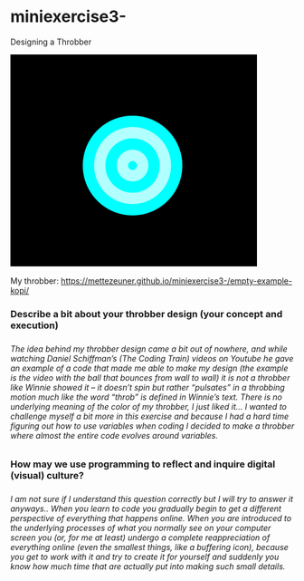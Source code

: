 # miniexercise3-
Designing a Throbber

![ScreenShot](https://github.com/MetteZeuner/miniexercise3-/blob/gh-pages/Throbber.png)

My throbber:  <https://mettezeuner.github.io/miniexercise3-/empty-example-kopi/> 

<h3>Describe a bit about your throbber design (your concept and execution)<h3> 

<h6>The idea behind my throbber design came a bit out of nowhere, and while watching Daniel Schiffman’s (The Coding Train) videos on Youtube he gave an example of a code that made me able to make my design (the example is the video with the ball that bounces from wall to wall) it is not a throbber like Winnie showed it – it doesn’t spin but rather “pulsates” in a throbbing motion much like the word “throb” is defined in Winnie’s text. There is no underlying meaning of the color of my throbber, I just liked it… I wanted to challenge myself a bit more in this exercise and because I had a hard time figuring out how to use variables when coding I decided to make a throbber where almost the entire code evolves around variables.<h6> 

<h3>How may we use programming to reflect and inquire digital (visual) culture?<h3>

<h6>I am not sure if I understand this question correctly but I will try to answer it anyways.. When you learn to code you gradually begin to get a different perspective of everything that happens online. When you are introduced to the underlying processes of what you normally see on your computer screen you (or, for me at least) undergo a complete reappreciation of everything online (even the smallest things, like a buffering icon), because you get to work with it and try to create it for yourself and suddenly you know how much time that are actually put into making such small details.<h6>

